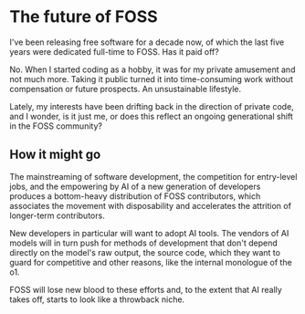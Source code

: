 <post-date date="27 September 2024"/>

# The future of FOSS

I've been releasing free software for a decade now, of which the last five years were dedicated full-time to FOSS. Has it paid off?

No. When I started coding as a hobby, it was for my private amusement and not much more. Taking it public turned it into time-consuming work without compensation or future prospects. An unsustainable lifestyle.

Lately, my interests have been drifting back in the direction of private code, and I wonder, is it just me, or does this reflect an ongoing generational shift in the FOSS community?

## How it might go

The mainstreaming of software development, the competition for entry-level jobs, and the empowering by AI of a new generation of developers produces a bottom-heavy distribution of FOSS contributors, which associates the movement with disposability and accelerates the attrition of longer-term contributors.

New developers in particular will want to adopt AI tools. The vendors of AI models will in turn push for methods of development that don't depend directly on the model's raw output, the source code, which they want to guard for competitive and other reasons, like the internal monologue of the o1.

FOSS will lose new blood to these efforts and, to the extent that AI really takes off, starts to look like a throwback niche.
